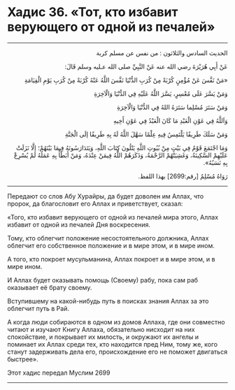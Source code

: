 <h1 class="hadith-header">Хадис 36. «Тот, кто избавит верующего от одной из печалей» </h1>

<hr>

<p class="arabic-text" dir="rtl">
الحديث السادس والثلاثون :
من نفس عن مسلم كربة
</p>

<p class="arabic-text" dir="rtl">
عَنْ أَبِي هُرَيْرَةَ رضي الله عنه عَنْ النَّبِيِّ صلى الله عـليه وسلم قَالَ: 
</p>

<p class="arabic-text" dir="rtl">
«مَنْ نَفَّسَ عَنْ مُؤْمِنٍ كُرْبَةً مِنْ كُرَبِ الدُّنْيَا نَفَّسَ اللَّهُ عَنْهُ كُرْبَةً مِنْ كُرَبِ يَوْمِ الْقِيَامَةِ
</p>

<p class="arabic-text" dir="rtl">
 وَمَنْ يَسَّرَ عَلَى مُعْسِرٍ، يَسَّرَ اللَّهُ عَلَيْهِ فِي الدُّنْيَا وَالْآخِرَةِ
</p>

<p class="arabic-text" dir="rtl">
 وَمَنْ سَتَرَ مُسْلِما سَتَرَهُ اللهُ فِي الدُّنْيَا وَالْآخِرَةِ 
</p>

<p class="arabic-text" dir="rtl">
 وَاَللَّهُ فِي عَوْنِ الْعَبْدِ مَا كَانَ الْعَبْدُ فِي عَوْنِ أَخِيهِ
</p>

<p class="arabic-text" dir="rtl">
 وَمَنْ سَلَكَ طَرِيقًا يَلْتَمِسُ فِيهِ عِلْمًا سَهَّلَ اللَّهُ لَهُ بِهِ طَرِيقًا إلَى الْجَنَّةِ
</p>

<p class="arabic-text" dir="rtl">
 وَمَا اجْتَمَعَ قَوْمٌ فِي بَيْتٍ مِنْ بُيُوتِ اللَّهِ يَتْلُونَ كِتَابَ اللَّهِ، وَيَتَدَارَسُونَهُ فِيمَا بَيْنَهُمْ؛ إلَّا نَزَلَتْ عَلَيْهِمْ السَّكِينَةُ، وَغَشِيَتْهُمْ الرَّحْمَةُ، وَذَكَرَهُمْ اللَّهُ فِيمَنْ عِنْدَهُ، وَمَنْ أَبَطْأَ بِهِ عَمَلُهُ لَمْ يُسْرِعْ بِهِ نَسَبُهُ». 
</p>

<p class="arabic-subtext" dir="rtl">
رَوَاهُ مُسْلِمٌ [رقم:2699] بهذا اللفظ. 
</p>

<hr>

<p class="russian-text">
Передают со слов Абу Хурайры, да будет доволен им Аллах, что пророк, да благословит его Аллах и приветствует, сказал: 
</p>

<p class="russian-text">
«Того, кто избавит верующего от одной из печалей мира этого, Аллах избавит от одной из печалей Дня воскресения.
</p>

<p class="russian-text">
Тому, кто облегчит положение несостоятельного должника, Аллах облегчит его собственное положение и в мире этом, и в мире ином.
</p>

<p class="russian-text">
А того, кто покроет мусульманина, Аллах покроет и в мире этом, и в мире ином.
</p>

<p class="russian-text">
И Аллах будет оказывать помощь (Своему) рабу, пока сам раб оказывает её брату своему. 
</p>

<p class="russian-text">
Вступившему на какой-нибудь путь в поисках знания Аллах за это облегчит путь в Рай.
</p>

<p class="russian-text">
А когда люди собираются в одном из домов Аллаха, где они совместно читают и изучают Книгу Аллаха, обязательно нисходит на них спокойствие, и покрывает их милость, и окружают их ангелы и поминает их Аллах среди тех, кто находится пред Ним, тому же, кого станут задерживать дела его, происхождение его не поможет двигаться быстрее».
</p>

<p class="russian-subtext">
Этот хадис передал Муслим 2699
</p>

<hr class="endline">
